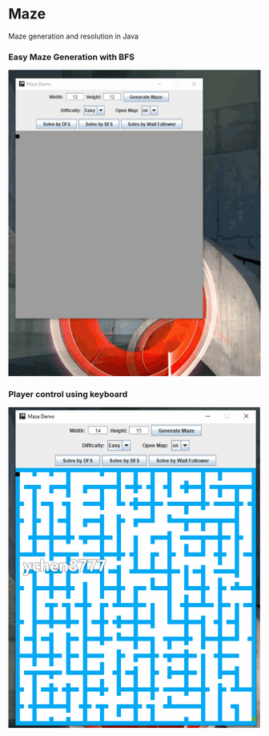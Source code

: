 # Maze
Maze generation and resolution in Java

### Easy Maze Generation with BFS
![EasyMazeGeneration](/image/EasyOnGeneration_600.gif)

### Player control using keyboard
![PlayerEasy](/image/PlayerEasy_600.gif)

